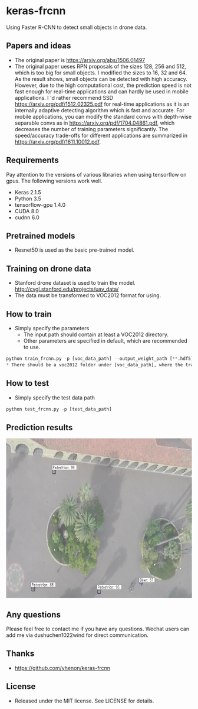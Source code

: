 # keras-frcnn
Using Faster R-CNN to detect small objects in drone data.

## Papers and ideas
* The original paper is https://arxiv.org/abs/1506.01497
* The original paper ueses RPN proposals of the sizes 128, 256 and 512, which is too big for small objects. I modified the sizes to 16, 32 and 64. As the result shows, small objects can be detected with high accuracy. However, due to the high computational cost, the prediction speed is not fast enough for real-time applications and can hardly be used in mobile applications. I 'd rather recommend SSD https://arxiv.org/pdf/1512.02325.pdf for real-time applications as it is an internally adaptive detecting algorithm which is fast and accurate. For mobile applications, you can modify the standard convs with depth-wise separable convs as in https://arxiv.org/pdf/1704.04861.pdf, which decreases the number of training parameters significantly. The speed/accuracy trade-offs for different applications are summarized in https://arxiv.org/pdf/1611.10012.pdf.

## Requirements
Pay attention to the versions of various libraries when using tensorflow on gpus. The following versions work well.
 * Keras 2.1.5
 * Python 3.5
 * tensorflow-gpu 1.4.0
 * CUDA 8.0
 * cudnn 6.0

## Pretrained models
* Resnet50 is used as the basic pre-trained model.

## Training on drone data
* Stanford drone dataset is used to train the model. http://cvgl.stanford.edu/projects/uav_data/
* The data must be transformed to VOC2012 format for using.

## How to train
* Simply specify the parameters
  * The input path should contain at least a VOC2012 directory.
  * Other parameters are specified in default, which are recommended to use.
```python
python train_frcnn.py -p [voc_data_path] --output_weight_path [**.hdf5] --num_epochs 20 
* There should be a voc2012 folder under [voc_data_path], where the training data is stored. 
```

## How to test
* Simply specify the test data path
```python
python test_frcnn.py -p [test_data_path]
```

## Prediction results
<p>
  <img src="https://github.com/shuuchen/keras-frcnn/blob/master/data/113.png" height="432" width="792" />
</p>

## Any questions
Please feel free to contact me if you have any questions. Wechat users can add me via dushuchen1022wind for direct communication.

## Thanks
* https://github.com/yhenon/keras-frcnn

## License
* Released under the MIT license. See LICENSE for details.
